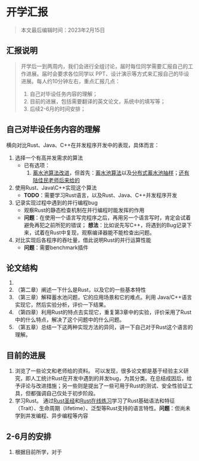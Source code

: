 # 开学汇报

> 本文最后编辑时间：2023年2月15日

## 汇报说明

> 开学后一到两周内，我们会进行全组讨论，届时每位同学需要汇报自己的工作进展。届时会要求各位同学以 PPT、设计演示等方式来汇报自己的毕设进展。每人约10分钟左右，重点汇报几点：
> 1. 自己对毕设任务内容的理解；
> 2. 目前的进展，包括需要翻译的英文论文，系统中的填写等；
> 3. 后续2-6月的时间安排；

## 自己对毕设任务内容的理解

横向对比Rust、Java、C++在并发程序开发中的表现，具体而言：

1. 选择一个有高并发需求的算法
   - 已有选项：
       1. [蓄水池算法改进](https://rustmagazine.github.io/rust_magazine_2021/chapter_3/reservoir.html)，但首先：[蓄水池算法](https://blog.csdn.net/weixin_40548136/article/details/119033236)以及[分布式蓄水池抽样](https://wenku.baidu.com/view/a94519941937f111f18583d049649b6648d70907.html?_wkts_=1676462010606&bdQuery=%E5%88%86%E5%B8%83%E5%BC%8F%E8%93%84%E6%B0%B4%E6%B1%A0)；[还有陆佳民老师后来给的](https://www.cnblogs.com/snowInPluto/p/5996269.html)
2. 使用Rust、Java\C++实现这个算法
   - **TODO**：需要学习Rust语言，以及Rust、Java、C++并发程序开发
3. 记录实现过程中遇到的并行编程bug
   - 观察Rust的静态检查机制在并行编程时能发挥的作用
   - **问题**：在使用一个语言写完程序之后，再用另一个语言写时，肯定会试着避免再犯之前所犯的错误；
   **想法**：比如说先写C++，将遇到的Bug记录下来，试着在Rust中复现，观察编译器能不能检查出问题。
4. 对比实现后各程序的吞吐量，借此说明Rust的并行运算性能
   - **问题**：需要benchmark插件

## 论文结构

1. 
1. （第二章）阐述一下什么是Rust，以及它的一些基本特性
2. （第三章）解释蓄水池问题，它的应用场景和它的难点。利用 Java/C++语言实现它，然后实验分析，评价一下结果。
3. （第四章）利用Rust的特点去实现它，重复第3章中的实验，评价采用了Rust中的什么特点，解决了这个问题中的什么问题。
4. （第五章）总结一下这两种实现方法的异同，讲一下自己对于Rust这个语言的理解。

## 目前的进展

1. 浏览了一些论文和老师给的资料。
   可以发现，很多论文都是基于经验主义研究，即人工统计Rust在开发中遇到的并发bug，为其分类。在总结成因后，给予评论与改进措施；另一些则是提出了一些可用于Rust的测试、安全性验证工具，但都强调自己仅处于初步阶段。
2. 学习Rust。
   通过[Rust圣经](course.rs)和[Rust在线练习](practice.rs)学习了Rust基础语法和特征（Trait）、生命周期（lifetime）、泛型等Rust支持的语言特性。**问题**：但尚未学到并发编程、异步编程等内容

## 2-6月的安排

1. 根据目前所学，对于
